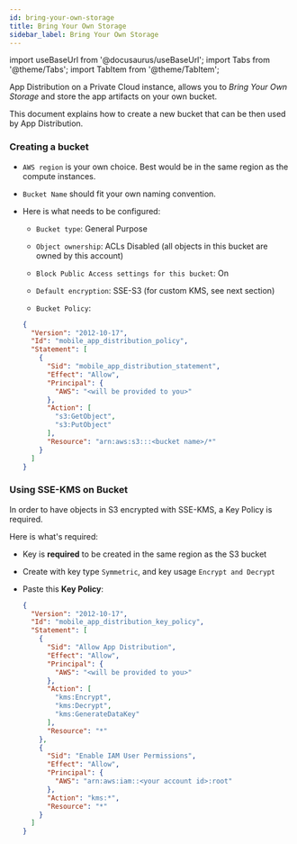 ```yaml
---
id: bring-your-own-storage
title: Bring Your Own Storage
sidebar_label: Bring Your Own Storage
---
```


import useBaseUrl from '@docusaurus/useBaseUrl';
import Tabs from '@theme/Tabs';
import TabItem from '@theme/TabItem';

App Distribution on a Private Cloud instance, allows you to *Bring Your Own Storage* and store the app artifacts on your own bucket.

This document explains how to create a new bucket that can be then used by App Distribution.

### Creating a bucket



- `AWS region` is your own choice. Best would be in the same region as the compute instances.


- `Bucket Name` should fit your own naming convention.


- Here is what needs to be configured:

  - `Bucket type`: General Purpose

  - `Object ownership`: ACLs Disabled (all objects in this bucket are owned by this account)

  - `Block Public Access settings for this bucket`: On

  - `Default encryption`: SSE-S3 (for custom KMS, see next section)

  - `Bucket Policy`:
  ```json
  {
    "Version": "2012-10-17",
    "Id": "mobile_app_distribution_policy",
    "Statement": [
      {
        "Sid": "mobile_app_distribution_statement",
        "Effect": "Allow",
        "Principal": {
          "AWS": "<will be provided to you>"
        },
        "Action": [
          "s3:GetObject",
          "s3:PutObject"
        ],
        "Resource": "arn:aws:s3:::<bucket name>/*"
      }
    ]
  }
  ```

### Using SSE-KMS on Bucket

In order to have objects in S3 encrypted with SSE-KMS, a Key Policy is required.

Here is what's required:

- Key is **required** to be created in the same region as the S3 bucket

- Create with key type `Symmetric`, and key usage `Encrypt and Decrypt`

- Paste this **Key Policy**:
  ```json
  {
    "Version": "2012-10-17",
    "Id": "mobile_app_distribution_key_policy",
    "Statement": [
      {
        "Sid": "Allow App Distribution",
        "Effect": "Allow",
        "Principal": {
          "AWS": "<will be provided to you>"
        },
        "Action": [
          "kms:Encrypt",
          "kms:Decrypt",
          "kms:GenerateDataKey"
        ],
        "Resource": "*"
      },
      {
        "Sid": "Enable IAM User Permissions",
        "Effect": "Allow",
        "Principal": {
          "AWS": "arn:aws:iam::<your account id>:root"
        },
        "Action": "kms:*",
        "Resource": "*"
      }
    ]
  }
  ```




